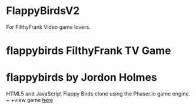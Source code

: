 # FlappyBirdsV2
For FilthyFrank Video game lovers.
# flappybirds FilthyFrank TV Game
 # flappybirds by Jordon Holmes
  HTML5 and JavaScript Flappy Birds clone using the Phaser.io game engine. 
 +
 +view game [here](https://lenusltd.github.io/FlappyBirdsV2/)
